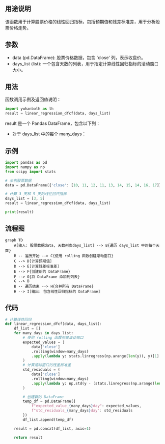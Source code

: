 ## 用途说明

该函数用于计算股票价格的线性回归指标，包括预期值和残差标准差，用于分析股票价格走势。

## 参数

* data (pd.DataFrame): 股票价格数据，包含 'close' 列，表示收盘价。
* days_list (list): 一个包含天数的列表，用于指定计算线性回归指标的滚动窗口大小。
## 用法

函数调用示例及返回值说明：

```python
import yuhanbolh as lh
result = linear_regression_dfcf(data, days_list)
```

result 是一个 Pandas DataFrame，包含以下列：

* 对于 days_list 中的每个 many_days：
## 示例

```python
import pandas as pd
import numpy as np
from scipy import stats

# 示例股票数据
data = pd.DataFrame({'close': [10, 11, 12, 11, 13, 14, 15, 14, 16, 17]})

# 计算 3 天和 5 天的线性回归指标
days_list = [3, 5]
result = linear_regression_dfcf(data, days_list)

print(result)
```

## 流程图

```mermaid
graph TD
    A[输入: 股票数据data, 天数列表days_list] --> B{遍历 days_list 中的每个天数}
    B -- 遍历开始 --> C{使用 rolling 函数创建滚动窗口}
    C --> D[计算预期值]
    D --> E[计算残差标准差]
    E --> F{创建新的 DataFrame}
    F --> G{将 DataFrame 添加到列表}
    G --> B
    B -- 遍历结束 --> H{合并所有 DataFrame}
    H --> I[输出: 包含线性回归指标的 DataFrame]
```

## 代码

```python
# 计算线性回归
def linear_regression_dfcf(data, days_list):
    df_list = []
    for many_days in days_list:
        # 使用 rolling 函数创建滚动窗口
        expected_values = (
            data['close']
            .rolling(window=many_days)
            .apply(lambda y: stats.linregress(np.arange(len(y)), y)[1] + stats.linregress(np.arange(len(y)), y)[0] * (len(y) - 1), raw=True)
        )
        # 计算滚动窗口的残差标准差
        std_residuals = (
            data['close']
            .rolling(window=many_days)
            .apply(lambda y: np.std(y - (stats.linregress(np.arange(len(y)), y)[1] + stats.linregress(np.arange(len(y)), y)[0] * np.arange(len(y)))), raw=True)
        )

        # 创建新的 DataFrame
        temp_df = pd.DataFrame({
            f"expected_value_{many_days}day": expected_values,
            f"std_residuals_{many_days}day": std_residuals
        })
        df_list.append(temp_df)

    result = pd.concat(df_list, axis=1)

    return result
```

